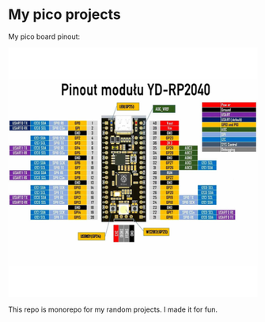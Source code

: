 # My pico projects

My pico board pinout:

<img src="./.docs/raspberry-pi-pico-yd-rp2040.pinout.png" width=600px>

This repo is monorepo for my random projects.
I made it for fun.